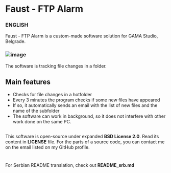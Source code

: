 # Faust - FTP Alarm

### ENGLISH


Faust - FTP Alarm is a custom-made software solution for GAMA Studio, Belgrade.
### ![image](https://user-images.githubusercontent.com/40390033/132736714-3e1c4b45-6f78-4980-a06a-16446aa2338c.png)
The software is tracking file changes in a folder.
## Main features
- Checks for file changes in a hotfolder
- Every 3 minutes the program checks if some new files have appeared
- If so, it automatically sends an email with the list of new files and the name of the subfolder
- The software can work in background, so it does not interfere with other work done on the same PC.

##
This software is open-source under expanded **BSD License 2.0**. Read its content in **LICENSE** file.
For the parts of a source code, you can contact me on the email listed on my GitHub profile.

#
For Serbian README translation, check out **README_srb.md**
